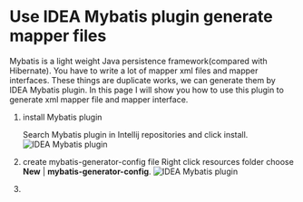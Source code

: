 # Use IDEA Mybatis plugin generate mapper files
Mybatis is a light weight Java persistence framework(compared with Hibernate). You have to write
a lot of mapper xml files and mapper interfaces. These things are duplicate works, we can generate
them by IDEA Mybatis plugin. In this page I will show you how to use this plugin to generate xml mapper
file and mapper interface.

1. install Mybatis plugin

    Search Mybatis plugin in Intellij repositories and click install.
    ![IDEA Mybatis plugin](http://a.disquscdn.com/uploads/mediaembed/images/3829/5262/original.jpg)
2. create mybatis-generator-config file
    Right click resources folder choose **New** | **mybatis-generator-config**.
    ![IDEA Mybatis plugin](http://a.disquscdn.com/uploads/mediaembed/images/3829/6805/original.jpg)
3. 